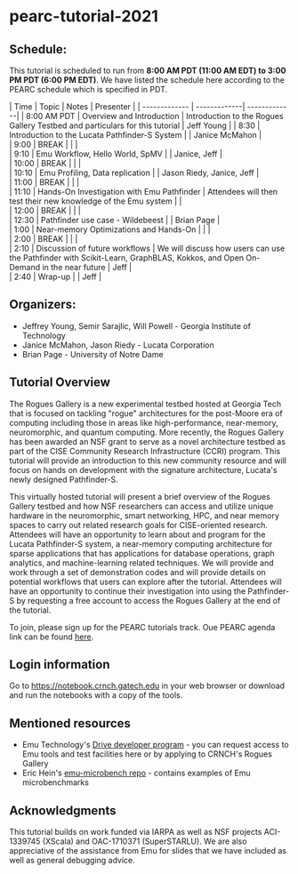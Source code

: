 # pearc-tutorial-2021

<!--## https://github.com/crnch-rg/pearc-tutorial-2021/-->

## Schedule:

This tutorial is scheduled to run from **8:00 AM PDT (11:00 AM EDT) to 3:00 PM PDT (6:00 PM EDT)**. We have listed the schedule here according to the PEARC schedule which is specified in PDT.

| Time | Topic | Notes | Presenter | 
| ------------- | -------------| -------------|
| 8:00 AM PDT  | Overview and Introduction | Introduction to the Rogues Gallery Testbed and particulars for this tutorial | Jeff Young |
| 8:30 | Introduction to the Lucata Pathfinder-S System |   | Janice McMahon |  
| 9:00  | BREAK | | |  
| 9:10 | Emu Workflow, Hello World, SpMV |   | Janice, Jeff |  
| 10:00  | BREAK | | |  
| 10:10 | Emu Profiling, Data replication  |   | Jason Riedy, Janice, Jeff |  
| 11:00 | BREAK   |   |  |  
| 11:10 |  Hands-On Investigation with Emu Pathfinder |  Attendees will then test their new knowledge of the Emu system   |  |  
| 12:00 | BREAK |   |  |  
| 12:30 | Pathfinder use case - Wildebeest |   | Brian Page |  
| 1:00 | Near-memory Optimizations and Hands-On  |   |  |  
| 2:00 | BREAK  |   |  |  
| 2:10 | Discussion of future workflows  | We will discuss how users can use the Pathfinder with Scikit-Learn, GraphBLAS, Kokkos, and Open On-Demand in the near future  | Jeff |  
| 2:40 | Wrap-up   |   | Jeff  |  

## Organizers:

* Jeffrey Young, Semir Sarajlic, Will Powell - Georgia Institute of Technology
* Janice McMahon, Jason Riedy - Lucata Corporation
* Brian Page - University of Notre Dame

## Tutorial Overview
The Rogues Gallery is a new experimental testbed hosted at Georgia Tech that is focused on tackling "rogue" architectures for the post-Moore era of computing including those in areas like high-performance, near-memory, neuromorphic, and quantum computing. More recently, the Rogues Gallery has been awarded an NSF grant to serve as a novel architecture testbed as part of the CISE Community Research Infrastructure (CCRI) program. This tutorial will provide an introduction to this new community resource and will focus on hands on development with the signature architecture, Lucata's newly designed Pathfinder-S.

This virtually hosted tutorial will present a brief overview of the Rogues Gallery testbed and how NSF researchers can access and utilize unique hardware in the neuromorphic, smart networking, HPC, and near memory spaces to carry out related research goals for CISE-oriented research. Attendees will have an opportunity to learn about and program for the Lucata Pathfinder-S system, a near-memory computing architecture for sparse applications that has applications for database operations, graph analytics, and machine-learning related techniques. We will provide and work through a set of demonstration codes and will provide details on potential workflows that users can explore after the tutorial. Attendees will have an opportunity to continue their investigation into using the Pathfinder-S by requesting a free account to access the Rogues Gallery at the end of the tutorial.

To join, please sign up for the PEARC tutorials track. Oue PEARC agenda link can be found [here](https://sched.co/kLmR).

 
## Login information
Go to https://notebook.crnch.gatech.edu in your web browser or download and run the notebooks with a copy of the tools.

## Mentioned resources
* Emu Technology's [Drive developer program](http://www.emutechnology.com/software/drive-program/) - you can request access to Emu tools and test facilities here or by applying to CRNCH's Rogues Gallery
* Eric Hein's [emu-microbench repo](https://github.com/ehein6/emu-microbench) - contains examples of Emu microbenchmarks

## Acknowledgments
This tutorial builds on work funded via IARPA as well as NSF projects ACI-1339745 (XScala) and OAC-1710371 (SuperSTARLU). We are also appreciative of the assistance from Emu for slides that we have included as well as general debugging advice.
